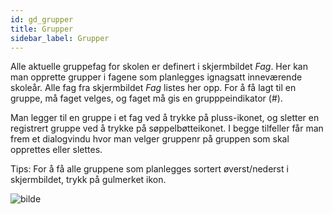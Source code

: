```yaml
---
id: gd_grupper
title: Grupper
sidebar_label: Grupper
---
```

Alle aktuelle gruppefag for skolen er definert i skjermbildet _Fag_. Her kan man opprette grupper i fagene som planlegges ignagsatt inneværende skoleår. 
Alle fag fra skjermbildet _Fag_ listes her opp. For å få lagt til en gruppe, må faget velges, og faget må gis en grupppeindikator (#).

Man legger til en gruppe i et fag ved å trykke på pluss-ikonet, og sletter en registrert gruppe ved å trykke på søppelbøtteikonet. I begge tilfeller får man frem et dialogvindu hvor man velger gruppenr på gruppen som skal opprettes eller slettes.

Tips: For å få alle gruppene som planlegges sortert øverst/nederst i skjermbildet, trykk på gulmerket ikon.

![bilde](https://github.com/BarmanHanssen/iskole/assets/80097133/6299aecd-9cd5-4f36-adcf-65ed5772d579)
